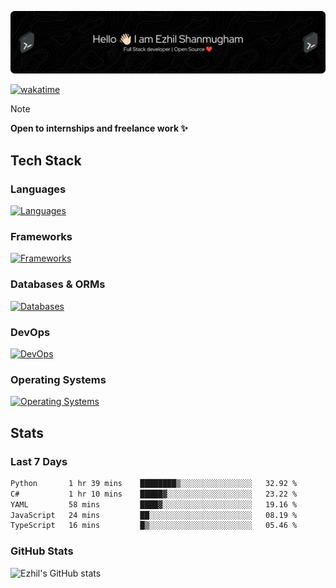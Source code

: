 ![Header](./.github/workflows/header.png)

[![wakatime](https://wakatime.com/badge/user/e780b5d2-6a76-4fde-a594-4ff159327ad3.svg)](https://wakatime.com/@e780b5d2-6a76-4fde-a594-4ff159327ad3)

> [!NOTE]  
> **Open to internships and freelance work ✨**

## Tech Stack

### Languages

[![Languages](https://skillicons.dev/icons?i=python,java,kotlin,javascript,typescript,php&theme=dark)](https://skillicons.dev)

### Frameworks

[![Frameworks](https://skillicons.dev/icons?i=react,next,tailwind,express,flask,jquery,bootstrap&theme=dark)](https://skillicons.dev)

### Databases & ORMs

[![Databases](https://skillicons.dev/icons?i=mysql,postgres,mongodb,prisma&theme=dark)](https://skillicons.dev)

### DevOps

[![DevOps](https://skillicons.dev/icons?i=aws,azure,gcp,cloudflare,vercel,docker,git,github,githubactions,nginx&theme=dark)](https://skillicons.dev)

### Operating Systems

[![Operating Systems](https://skillicons.dev/icons?i=windows,ubuntu&theme=dark)](https://skillicons.dev)

## Stats

### Last 7 Days

<!--START_SECTION:waka-->

```txt
Python       1 hr 39 mins    ████████▒░░░░░░░░░░░░░░░░   32.92 %
C#           1 hr 10 mins    █████▓░░░░░░░░░░░░░░░░░░░   23.22 %
YAML         58 mins         ████▓░░░░░░░░░░░░░░░░░░░░   19.16 %
JavaScript   24 mins         ██░░░░░░░░░░░░░░░░░░░░░░░   08.19 %
TypeScript   16 mins         █▒░░░░░░░░░░░░░░░░░░░░░░░   05.46 %
```

<!--END_SECTION:waka-->

### GitHub Stats

![Ezhil's GitHub stats](https://github-readme-stats.vercel.app/api?username=ezhil56x&theme=dark&show_icons=true)
